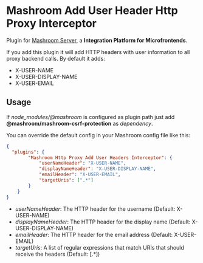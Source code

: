 
# Mashroom Add User Header Http Proxy Interceptor

Plugin for [Mashroom Server](https://www.mashroom-server.com), a **Integration Platform for Microfrontends**.

If you add this plugin it will add HTTP headers with user information to all proxy backend calls. By default it adds:

 * X-USER-NAME
 * X-USER-DISPLAY-NAME
 * X-USER-EMAIL

## Usage

If *node_modules/@mashroom* is configured as plugin path just add **@mashroom/mashroom-csrf-protection** as *dependency*.

You can override the default config in your Mashroom config file like this:

```json
{
  "plugins": {
        "Mashroom Http Proxy Add User Headers Interceptor": {
            "userNameHeader": "X-USER-NAME",
            "displayNameHeader": "X-USER-DISPLAY-NAME",
            "emailHeader": "X-USER-EMAIL",
            "targetUris": [".*"]
        }
    }
}
```

 * _userNameHeader_: The HTTP header for the username (Default: X-USER-NAME)
 * _displayNameHeader_: The HTTP header for the display name (Default: X-USER-DISPLAY-NAME)
 * _emailHeader_: The HTTP header for the email address (Default: X-USER-EMAIL)
 * _targetUris_: A list of regular expressions that match URIs that should receive the headers (Default: [.*])
